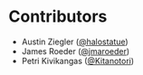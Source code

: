 # Contributors

- Austin Ziegler ([@halostatue][])
- James Roeder ([@jmaroeder][])
- Petri Kivikangas ([@Kitanotori][])

[@halostatue]: https://github.com/halostatue
[@jmaroeder]: https://github.com/jmaroeder
[@kitanotori]: https://github.com/Kitanotori
